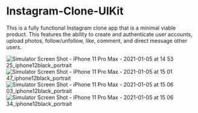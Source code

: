 # Instagram-Clone-UIKit

This is a fully functional Instagram clone app that is a minimal viable product. This features the ability to create and authenticate user accounts, upload photos, follow/unfollow, like, comment, and direct message other users.

![Simulator Screen Shot - iPhone 11 Pro Max - 2021-01-05 at 14 53 25_iphone12black_portrait](https://user-images.githubusercontent.com/65437211/105947359-f92e6580-6036-11eb-951e-31b690639c1b.png)
![Simulator Screen Shot - iPhone 11 Pro Max - 2021-01-05 at 15 01 47_iphone12black_portrait](https://user-images.githubusercontent.com/65437211/105947361-f9c6fc00-6036-11eb-8c89-aa4599935cc9.png)
![Simulator Screen Shot - iPhone 11 Pro Max - 2021-01-05 at 15 06 03_iphone12black_portrait](https://user-images.githubusercontent.com/65437211/105947363-f9c6fc00-6036-11eb-90fc-fc21a7ef85ff.png)
![Simulator Screen Shot - iPhone 11 Pro Max - 2021-01-05 at 15 06 34_iphone12black_portrait](https://user-images.githubusercontent.com/65437211/105947365-fa5f9280-6036-11eb-8952-af2cd71ab428.png)
